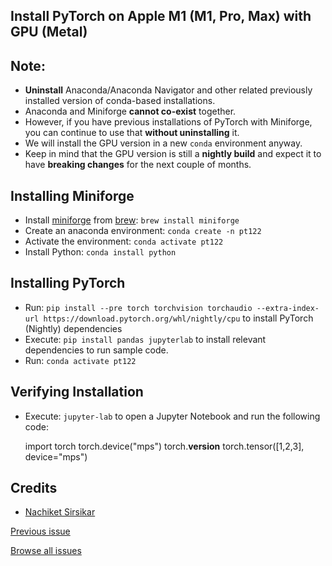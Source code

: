## Install PyTorch on Apple M1 (M1, Pro, Max) with GPU (Metal)

Note:
-----

*   **Uninstall** Anaconda/Anaconda Navigator and other related previously installed version of conda-based installations.
*   Anaconda and Miniforge **cannot co-exist** together.
*   However, if you have previous installations of PyTorch with Miniforge, you can continue to use that **without uninstalling** it.
*   We will install the GPU version in a new `conda` environment anyway.
*   Keep in mind that the GPU version is still a **nightly build** and expect it to have **breaking changes** for the next couple of months.

Installing Miniforge
--------------------

*   Install [miniforge](https://github.com/conda-forge/miniforge) from [brew](https://formulae.brew.sh/cask/miniforge): `brew install miniforge`
*   Create an anaconda environment: `conda create -n pt122`
*   Activate the environment: `conda activate pt122`
*   Install Python: `conda install python`

Installing PyTorch
------------------

*   Run: `pip install --pre torch torchvision torchaudio --extra-index-url https://download.pytorch.org/whl/nightly/cpu` to install PyTorch (Nightly) dependencies
*   Execute: `pip install pandas jupyterlab` to install relevant dependencies to run sample code.
*   Run: `conda activate pt122`

Verifying Installation
----------------------

*   Execute: `jupyter-lab` to open a Jupyter Notebook and run the following code:

    import torch
    torch.device("mps")
    torch.__version__
    torch.tensor([1,2,3], device="mps")

Credits
-------

*   [Nachiket Sirsikar](https://www.linkedin.com/in/nachiketsirsikar/)

[Previous issue](https://sudhanva-narayana.ghost.io/install-tensorflow-on-apple-m1-pro-max/)

[Browse all issues](https://sudhanva-narayana.ghost.io/page/2)